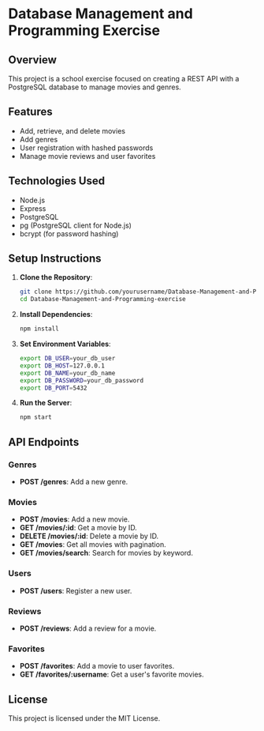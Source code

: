 
# Database Management and Programming Exercise

## Overview
This project is a school exercise focused on creating a REST API with a PostgreSQL database to manage movies and genres.

## Features
- Add, retrieve, and delete movies
- Add genres
- User registration with hashed passwords
- Manage movie reviews and user favorites

## Technologies Used
- Node.js
- Express
- PostgreSQL
- pg (PostgreSQL client for Node.js)
- bcrypt (for password hashing)

## Setup Instructions
1. **Clone the Repository**:
   ```bash
   git clone https://github.com/yourusername/Database-Management-and-Programming-exercise.git
   cd Database-Management-and-Programming-exercise
   ```

2. **Install Dependencies**:
   ```bash
   npm install
   ```

3. **Set Environment Variables**:
   ```bash
   export DB_USER=your_db_user
   export DB_HOST=127.0.0.1
   export DB_NAME=your_db_name
   export DB_PASSWORD=your_db_password
   export DB_PORT=5432
   ```

4. **Run the Server**:
   ```bash
   npm start
   ```

## API Endpoints

### Genres
- **POST /genres**: Add a new genre.

### Movies
- **POST /movies**: Add a new movie.
- **GET /movies/:id**: Get a movie by ID.
- **DELETE /movies/:id**: Delete a movie by ID.
- **GET /movies**: Get all movies with pagination.
- **GET /movies/search**: Search for movies by keyword.

### Users
- **POST /users**: Register a new user.

### Reviews
- **POST /reviews**: Add a review for a movie.

### Favorites
- **POST /favorites**: Add a movie to user favorites.
- **GET /favorites/:username**: Get a user's favorite movies.

## License
This project is licensed under the MIT License.

